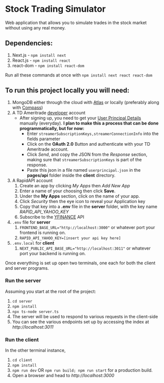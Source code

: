 # Stock Trading Simulator

Web application that allows you to simulate trades in the stock market without
using any real money.

## Dependencies:
1. Next.js - `npm install next`
2. React.js - `npm install react`
3. react-dom - `npm install react-dom`

Run all these commands at once with `npm install next react react-dom`

## To run this project locally you will need:

1. MongoDB either through the cloud with [Atlas](https://www.mongodb.com/atlas/database) or locally (preferably along with [Compass](https://www.mongodb.com/products/compass))
2. A TD Ameritrade [developer](https://developer.tdameritrade.com/) account
    - After signing up, you need to get your [User Principal Details](https://developer.tdameritrade.com/user-principal/apis/get/userprincipals-0) manually (everyday).
        **I plan to make this a process that can be done programmatically, but for now:**
        - Enter `streamerSubscriptionKeys,streamerConnectionInfo` into the fields parameter
        - Click on the **OAuth 2.0** Button and authenticate with your TD Ameritrade account.
        - Click *Send*, and copy the JSON from the *Response* section, making sure that `streamerSubscriptionKeys` is part of the response.
        - Paste this json in a file named `userprincipal.json` in the **pages/api** folder inside the **client** directory.
3. A RapidAPI account
    1. Create an app by clicking *My Apps* then *Add New App*
    2. Enter a name of your choosing then click **Save**.
    3. Under the **My Apps** section, click on the name of your app.
    4. Click *Security* then the eye icon to reveal your Application key
    5. Copy that key into a **.env** file in the **server** folder, with the key name *RAPID_API_YAHOO_KEY*
    6. Subscribe to the [YFINANCE](https://rapidapi.com/asepscareer/api/yfinance-stock-market-data/) API
4. `.env` file for **server**
    1. `FRONTEND_BASE_URL="http://localhost:3000"` or whatever port your frontend is running on.
    2. `RAPID_API_YAHOO_KEY=[insert your api key here]`
5. `.env.local` for **client**
    1. `NEXT_PUBLIC_API_BASE_URL="http://localhost:3011"` or whatever port your backend is running on.

Once everything is set up open two terminals, one each for both the client and server programs.

### Run the server
Assuming you start at the root of the project:
1. `cd server`
2. `npm install`
3. `npx ts-node server.ts`
4. The server will be used to respond to various requests in the client-side
5. You can see the various endpoints set up by accessing the index at *http://localhost:3011*

### Run the client
In the other terminal instance,
1. `cd client`
2. `npm install`
3. `npm run dev` OR `npm run build; npm run start` for a production build.
4. Open a browser and head to *http://localhost:3000*
